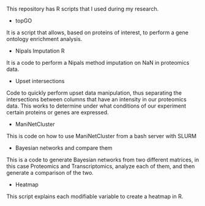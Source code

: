This repository has R scripts that I used during my research.

- topGO

It is a script that allows, based on proteins of interest, to perform a gene ontology enrichment analysis.

- Nipals Imputation R

It is a code to perform a Nipals method imputation on NaN in proteomics data.

- Upset intersections

Code to quickly perform upset data manipulation, thus separating the intersections between columns that have an intensity in our proteomics data. This works to determine under what conditions of our experiment certain proteins or genes are expressed.

- ManiNetCluster

This is code on how to use ManiNetCluster from a bash server with SLURM

- Bayesian networks and compare them

This is a code to generate Bayesian networks from two different matrices, in this case Proteomics and Transcriptomics, analyze each of them, and then generate a comparison of the two.

- Heatmap

This script explains each modifiable variable to create a heatmap in R.
